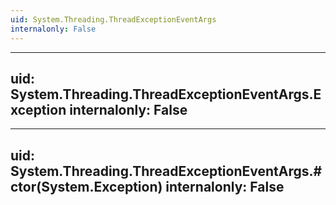 ```yaml
---
uid: System.Threading.ThreadExceptionEventArgs
internalonly: False
---
```


---
uid: System.Threading.ThreadExceptionEventArgs.Exception
internalonly: False
---

---
uid: System.Threading.ThreadExceptionEventArgs.#ctor(System.Exception)
internalonly: False
---
